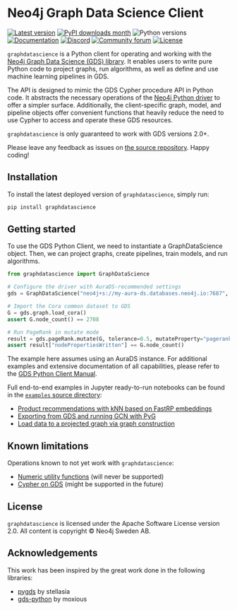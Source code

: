 # Neo4j Graph Data Science Client

[![Latest version](https://img.shields.io/pypi/v/graphdatascience)](https://pypi.org/project/graphdatascience/)
[![PyPI downloads month](https://img.shields.io/pypi/dm/graphdatascience)](https://pypi.org/project/graphdatascience/)
![Python versions](https://img.shields.io/pypi/pyversions/graphdatascience)
[![Documentation](https://img.shields.io/badge/Documentation-latest-blue)](https://neo4j.com/docs/graph-data-science-client/current/)
[![Discord](https://img.shields.io/discord/787399249741479977?label=Chat&logo=discord)](https://discord.gg/neo4j)
[![Community forum](https://img.shields.io/website?down_color=lightgrey&down_message=offline&label=Forums&logo=discourse&up_color=green&up_message=online&url=https%3A%2F%2Fcommunity.neo4j.com%2F)](https://community.neo4j.com)
[![License](https://img.shields.io/pypi/l/graphdatascience)](https://www.apache.org/licenses/LICENSE-2.0)

`graphdatascience` is a Python client for operating and working with the [Neo4j Graph Data Science (GDS) library](https://github.com/neo4j/graph-data-science).
It enables users to write pure Python code to project graphs, run algorithms, as well as define and use machine learning pipelines in GDS.

The API is designed to mimic the GDS Cypher procedure API in Python code.
It abstracts the necessary operations of the [Neo4j Python driver](https://neo4j.com/docs/python-manual/current/) to offer a simpler surface.
Additionally, the client-specific graph, model, and pipeline objects offer convenient functions that heavily reduce the need to use Cypher to access and operate these GDS resources.

`graphdatascience` is only guaranteed to work with GDS versions 2.0+.

Please leave any feedback as issues on [the source repository](https://github.com/neo4j/graph-data-science-client).
Happy coding!


## Installation

To install the latest deployed version of `graphdatascience`, simply run:

```bash
pip install graphdatascience
```


## Getting started

To use the GDS Python Client, we need to instantiate a GraphDataScience object.
Then, we can project graphs, create pipelines, train models, and run algorithms.


```python
from graphdatascience import GraphDataScience

# Configure the driver with AuraDS-recommended settings
gds = GraphDataScience("neo4j+s://my-aura-ds.databases.neo4j.io:7687", auth=("neo4j", "my-password"), aura_ds=True)

# Import the Cora common dataset to GDS
G = gds.graph.load_cora()
assert G.node_count() == 2708

# Run PageRank in mutate mode
result = gds.pageRank.mutate(G, tolerance=0.5, mutateProperty="pagerank")
assert result["nodePropertiesWritten"] == G.node_count()
```

The example here assumes using an AuraDS instance.
For additional examples and extensive documentation of all capabilities, please refer to the [GDS Python Client Manual](https://neo4j.com/docs/graph-data-science-client/current/).

Full end-to-end examples in Jupyter ready-to-run notebooks can be found in the [`examples` source directory](https://github.com/neo4j/graph-data-science-client/tree/main/examples):

* [Product recommendations with kNN based on FastRP embeddings](examples/fastrp-and-knn.ipynb)
* [Exporting from GDS and running GCN with PyG](https://github.com/neo4j/graph-data-science-client/tree/main/examples/import-sample-export-gnn.ipynb)
* [Load data to a projected graph via graph construction](https://github.com/neo4j/graph-data-science-client/tree/main/examples/load-data-via-graph-construction.ipynb)


[//]: # (### Imports and setup)

[//]: # ()
[//]: # (The library wraps the [Neo4j Python driver]&#40;https://neo4j.com/docs/python-manual/current/&#41; with a `GraphDataScience` object through which most calls to GDS will be made.)

[//]: # ()
[//]: # (```python)

[//]: # (from graphdatascience import GraphDataScience)

[//]: # ()
[//]: # (# Use Neo4j URI and credentials according to your setup)

[//]: # (gds = GraphDataScience&#40;"bolt://localhost:7687", auth=None&#41;)

[//]: # (```)

[//]: # ()
[//]: # ()
[//]: # (#### AuraDS)

[//]: # ()
[//]: # (If you are connecting the client to an [AuraDS instance]&#40;https://neo4j.com/cloud/graph-data-science/&#41;, you can get recommended non-default configuration settings of the Python Driver applied automatically.)

[//]: # (To achieve this, set the constructor argument `aura_ds=True`:)

[//]: # ()
[//]: # (```python)

[//]: # (from graphdatascience import GraphDataScience)

[//]: # ()
[//]: # (# Configures the driver with AuraDS-recommended settings)

[//]: # (gds = GraphDataScience&#40;"neo4j+s://my-aura-ds.databases.neo4j.io:7687", auth=&#40;"neo4j", "my-password"&#41;, aura_ds=True&#41;)

[//]: # (```)


[//]: # (### Projecting a graph from Neo4j)

[//]: # ()
[//]: # (Supposing that we have some graph data in our Neo4j database, we can [project the graph into memory]&#40;https://neo4j.com/docs/graph-data-science/current/graph-project/&#41;.)

[//]: # ()
[//]: # (```python)

[//]: # (# Optionally we can estimate memory of the operation first)

[//]: # (res = gds.graph.project.estimate&#40;"*", "*"&#41;)

[//]: # (assert res["bytesMax"] < 1e12)

[//]: # ()
[//]: # (G, res = gds.graph.project&#40;"graph", "*", "*"&#41;)

[//]: # (assert res["projectMillis"] >= 0)

[//]: # (```)

[//]: # ()
[//]: # (The `G` that is returned here is a `Graph` which on the client side represents the projection on the server side.)

[//]: # ()
[//]: # (The analogous calls `gds.graph.project.cypher{,.estimate}` for [Cypher based projection]&#40;https://neo4j.com/docs/graph-data-science/current/graph-project-cypher/&#41; are also supported.)


[//]: # (### Constructing a graph from data frames)

[//]: # ()
[//]: # (We can also construct a GDS graph from client side pandas `DataFrame`s.)

[//]: # (To do this we provide the `gds.alpha.graph.construct` method with node data frames &#40;see schema [here]&#40;https://neo4j.com/docs/graph-data-science/current/graph-project-apache-arrow/#arrow-send-nodes&#41;&#41; and relationship data frames &#40;see schema [here]&#40;https://neo4j.com/docs/graph-data-science/current/graph-project-apache-arrow/#arrow-send-relationships&#41;&#41;.)

[//]: # ()
[//]: # (```python)

[//]: # (nodes = pandas.DataFrame&#40;)

[//]: # (    {)

[//]: # (        "nodeId": [0, 1, 2, 3],)

[//]: # (        "labels":  ["A", "B", "C", "A"],)

[//]: # (        "prop1": [42, 1337, 8, 0],)

[//]: # (        "otherProperty": [0.1, 0.2, 0.3, 0.4])

[//]: # (    })

[//]: # (&#41;)

[//]: # ()
[//]: # (relationships = pandas.DataFrame&#40;)

[//]: # (    {)

[//]: # (        "sourceNodeId": [0, 1, 2, 3],)

[//]: # (        "targetNodeId": [1, 2, 3, 0],)

[//]: # (        "relationshipType": ["REL", "REL", "REL", "REL"],)

[//]: # (        "weight": [0.0, 0.0, 0.1, 42.0])

[//]: # (    })

[//]: # (&#41;)

[//]: # ()
[//]: # (G = gds.alpha.graph.construct&#40;)

[//]: # (    "my-graph",      # Graph name)

[//]: # (    nodes,           # One or more dataframes containing node data)

[//]: # (    relationships    # One or more dataframes containing relationship data)

[//]: # (&#41;)

[//]: # (```)

[//]: # ()
[//]: # (If your server uses GDS Enterprise edition and you have [enabled its Arrow Apache server]&#40;https://neo4j.com/docs/graph-data-science/current/installation/installation-apache-arrow/&#41;, the construction will be a lot faster.)

[//]: # (In this case you must also make sure that you have explicitly specified which database to use via `GraphDataScience.set_database`.)

[//]: # ()

[//]: # (### Running algorithms)

[//]: # ()
[//]: # (We can take a projected graph, represented to us by a `Graph` object named `G`, and run [algorithms]&#40;https://neo4j.com/docs/graph-data-science/current/algorithms/&#41; on it.)

[//]: # ()
[//]: # (```python)

[//]: # (# Optionally we can estimate memory of the operation first &#40;if the algo supports it&#41;)

[//]: # (res = gds.pageRank.mutate.estimate&#40;G, tolerance=0.5, mutateProperty="pagerank"&#41;)

[//]: # (assert res["bytesMax"] < 1e12)

[//]: # ()
[//]: # (res = gds.pageRank.mutate&#40;G, tolerance=0.5, mutateProperty="pagerank"&#41;)

[//]: # (assert res["nodePropertiesWritten"] == G.node_count&#40;&#41;)

[//]: # (```)

[//]: # ()
[//]: # (These calls take one positional argument and a number of keyword arguments depending on the algorithm.)

[//]: # (The first &#40;positional&#41; argument is a `Graph`, and the keyword arguments map directly to the algorithm's [configuration map]&#40;https://neo4j.com/docs/graph-data-science/current/common-usage/running-algos/#algorithms-syntax-configuration-parameters&#41;.)

[//]: # ()
[//]: # (The other [algorithm execution modes]&#40;https://neo4j.com/docs/graph-data-science/current/common-usage/running-algos/&#41; - stats, stream and write - are also supported via analogous calls.)

[//]: # (The stream mode call returns a pandas DataFrame &#40;with contents depending on the algorithm of course&#41;.)

[//]: # (The mutate, stats and write mode calls however return a pandas Series with metadata about the algorithm execution.)


[//]: # (#### Topological link prediction)

[//]: # ()
[//]: # (The methods for doing [topological link prediction]&#40;https://neo4j.com/docs/graph-data-science/current/algorithms/linkprediction/&#41; are a bit different.)

[//]: # (Just like in the GDS procedure API they do not take a graph as an argument, but rather two node references as positional arguments.)

[//]: # (And they simply return the similarity score of the prediction just made as a float - not any kind of pandas data structure.)


[//]: # (### The Graph object)

[//]: # ()
[//]: # (In this library, graphs projected onto server-side memory are represented by `Graph` objects.)

[//]: # (There are convenience methods on the `Graph` object that let us extract information about our projected graph.)

[//]: # (Some examples are &#40;where `G` is a `Graph`&#41;:)

[//]: # ()
[//]: # (```python)

[//]: # (# Get the graph's node count)

[//]: # (n = G.node_count&#40;&#41;)

[//]: # ()
[//]: # (# Get a list of all relationship properties present on)

[//]: # (# relationships of the type "myRelType")

[//]: # (rel_props = G.relationship_properties&#40;"myRelType"&#41;)

[//]: # ()
[//]: # (# Drop the projection represented by G)

[//]: # (G.drop&#40;&#41;)

[//]: # (```)


[//]: # (### Machine learning models)

[//]: # ()
[//]: # (In GDS, you can train machine learning models.)

[//]: # (When doing this using the `graphdatascience`, you can get a model object returned directly in the client.)

[//]: # (The model object allows for convenient access to details about the model via Python methods.)

[//]: # (It also offers the ability to directly compute predictions using the appropriate GDS procedure for that model.)

[//]: # (This includes support for models trained using pipelines &#40;for Link Prediction and Node Classification&#41; as well as GraphSAGE models.)

[//]: # ()
[//]: # ()
[//]: # (#### Pipelines)

[//]: # ()
[//]: # (There's native support for [Link prediction pipelines]&#40;https://neo4j.com/docs/graph-data-science/current/algorithms/ml-models/linkprediction-pipelines/&#41;, [Node classification pipelines]&#40;https://neo4j.com/docs/graph-data-science/current/algorithms/ml-models/nodeclassification-pipelines/&#41;, and [Node regression pipeline]&#40;https://neo4j.com/docs/graph-data-science/2.1-preview/machine-learning/node-property-prediction/noderegression-pipelines/&#41;.)

[//]: # (Apart from the call to create a pipeline, the GDS native pipelines calls are represented by methods on pipeline Python objects.)

[//]: # (Additionally to the standard GDS calls, there are several methods to query the pipeline for information about it.)

[//]: # ()
[//]: # (Below is a minimal example for node classification &#40;supposing we have a graph `G` with a property "myClass"&#41;:)

[//]: # ()
[//]: # (```python)

[//]: # (pipe, _ = gds.beta.pipeline.nodeClassification.create&#40;"myPipe"&#41;)

[//]: # (assert pipe.type&#40;&#41; == "Node classification training pipeline")

[//]: # ()
[//]: # (pipe.addNodeProperty&#40;"degree", mutateProperty="rank"&#41;)

[//]: # (pipe.selectFeatures&#40;"rank"&#41;)

[//]: # (steps = pipe.feature_properties&#40;&#41;)

[//]: # (assert len&#40;steps&#41; == 1)

[//]: # (assert steps[0]["feature"] == "rank")

[//]: # ()
[//]: # (pipe.addLogisticRegression&#40;penalty=&#40;0.1, 2&#41;&#41;)

[//]: # ()
[//]: # (model, res = pipe.train&#40;G, modelName="myModel", targetProperty="myClass", metrics=["ACCURACY"]&#41;)

[//]: # (assert model.metrics&#40;&#41;["ACCURACY"]["test"] > 0)

[//]: # (assert res["trainMillis"] >= 0)

[//]: # ()
[//]: # (res = model.predict_stream&#40;G&#41;)

[//]: # (assert len&#40;res&#41; == G.node_count&#40;&#41;)

[//]: # (```)

[//]: # ()
[//]: # (Link prediction and Node regression works the same way, just with different method names for calls specific to that pipeline.)

[//]: # (Please see the GDS documentation for more on the pipelines' procedure APIs.)

[//]: # ()
[//]: # ()
[//]: # (#### GraphSAGE)

[//]: # ()
[//]: # (Assuming we have a graph `G` with node property `x`, we can do the following:)

[//]: # ()
[//]: # (```python)

[//]: # (model, res = gds.beta.graphSage.train&#40;G, modelName="myModel", featureProperties=["x"]&#41;)

[//]: # (assert len&#40;model.metrics&#40;&#41;["epochLosses"]&#41; == model.metrics&#40;&#41;["ranEpochs"] )

[//]: # (assert res["trainMillis"] >= 0)

[//]: # ()
[//]: # (res = model.predict_stream&#40;G&#41;)

[//]: # (assert len&#40;res&#41; == G.node_count&#40;&#41;)

[//]: # (```)

[//]: # ()
[//]: # (Note that with GraphSAGE we call the `train` method directly and supply all training configuration.)

[//]: # ()
[//]: # ()
[//]: # (### Graph catalog utils)

[//]: # ()
[//]: # (All procedures from the [GDS Graph catalog]&#40;https://neo4j.com/docs/graph-data-science/current/management-ops/graph-catalog-ops/&#41; are supported with `graphdatascience`.)

[//]: # (Some examples are &#40;where `G` is a `Graph`&#41;:)

[//]: # ()
[//]: # (```python)

[//]: # (res = gds.graph.list&#40;&#41;)

[//]: # (assert len&#40;res&#41; == 1  # Exactly one graph is projected)

[//]: # ()
[//]: # (res = gds.graph.streamNodeProperties&#40;G, "rank"&#41;)

[//]: # (assert len&#40;res&#41; == G.node_count&#40;&#41;)

[//]: # (```)

[//]: # ()
[//]: # (Further, there's a call named `gds.graph.get` &#40;`graphdatascience` only&#41;.)

[//]: # (It takes a graph name as input and returns a `Graph` object, if a graph projection of that name exists in the user's graph catalog.)

[//]: # (The idea is to have a way of creating `Graph`s for already projected graphs, without having to do a new projection.)

[//]: # ()
[//]: # ()
[//]: # (### Pipeline catalog utils)

[//]: # ()
[//]: # (All procedures from the [GDS Pipeline catalog]&#40;https://neo4j.com/docs/graph-data-science/current/pipeline-catalog/&#41; are supported with `graphdatascience`.)

[//]: # (Some examples are &#40;where `pipe` is a machine learning training pipeline object&#41;:)

[//]: # ()
[//]: # (```python)

[//]: # (res = gds.beta.pipeline.list&#40;&#41;)

[//]: # (assert len&#40;res&#41; == 1  # Exactly one pipeline is in the catalog)

[//]: # ()
[//]: # (res = gds.beta.pipeline.drop&#40;pipe&#41;)

[//]: # (assert res["pipelineName"] == pipe.name&#40;&#41;)

[//]: # (```)

[//]: # ()
[//]: # (Further, there's a call named `gds.pipeline.get` &#40;`graphdatascience` only&#41;.)

[//]: # (It takes a pipeline name as input and returns a training pipeline object, if a pipeline of that name exists in the user's pipeline catalog.)

[//]: # (The idea is to have a way of creating pipeline objects for already existing pipelines, without having to create them again.)

[//]: # ()
[//]: # ()
[//]: # (### Model catalog utils)

[//]: # ()
[//]: # (All procedures from the [GDS Model catalog]&#40;https://neo4j.com/docs/graph-data-science/current/model-catalog/&#41; are supported with `graphdatascience`.)

[//]: # (Some examples are &#40;where `model` is a machine learning model object&#41;:)

[//]: # ()
[//]: # (```python)

[//]: # (res = gds.beta.model.list&#40;&#41;)

[//]: # (assert len&#40;res&#41; == 1  # Exactly one model is loaded)

[//]: # ()
[//]: # (res = gds.beta.model.drop&#40;model&#41;)

[//]: # (assert res["modelInfo"]["modelName"] == model.name&#40;&#41;)

[//]: # (```)

[//]: # ()
[//]: # (Further, there's a call named `gds.model.get` &#40;`graphdatascience` only&#41;.)

[//]: # (It takes a model name as input and returns a model object, if a model of that name exists in the user's model catalog.)

[//]: # (The idea is to have a way of creating model objects for already loaded models, without having to create them again.)

[//]: # ()
[//]: # ()
[//]: # (### Node matching without Cypher)

[//]: # ()
[//]: # (When calling path finding or topological link prediction algorithms one has to provide specific nodes as input arguments.)

[//]: # (When using the GDS procedure API directly to call such algorithms, typically Cypher `MATCH` statements are used in order to find valid representations of input nodes of interest, see eg. [this example in the GDS docs]&#40;https://neo4j.com/docs/graph-data-science/current/algorithms/dijkstra-source-target/#algorithms-dijkstra-source-target-examples-stream&#41;.)

[//]: # (To simplify this, `graphdatascience` provides a utility function, `gds.find_node_id`, for letting one find nodes without using Cypher.)

[//]: # ()
[//]: # (Below is an example of how this can be done &#40;supposing `G` is a projected `Graph` with `City` nodes having `name` properties&#41;:)

[//]: # ()
[//]: # (```python)

[//]: # (# gds.find_node_id takes a list of labels and a dictionary of)

[//]: # (# property key-value pairs)

[//]: # (source_id = gds.find_node_id&#40;["City"], {"name": "New York"}&#41;)

[//]: # (target_id = gds.find_node_id&#40;["City"], {"name": "Philadelphia"}&#41;)

[//]: # ()
[//]: # (res = gds.shortestPath.dijkstra.stream&#40;G, sourceNode=source_id, targetNode=target_id&#41;)

[//]: # (assert res["totalCost"][0] == 100)

[//]: # (```)

[//]: # ()
[//]: # (The nodes found by `gds.find_node_id` are those that have all labels specified and fully match all property key-value pairs given.)

[//]: # (Note that exactly one node per method call must be matched.)

[//]: # ()
[//]: # (For more advanced filtering we recommend users do matching via Cypher's `MATCH`.)


## Known limitations

Operations known to not yet work with `graphdatascience`:

* [Numeric utility functions](https://neo4j.com/docs/graph-data-science/current/management-ops/utility-functions/#utility-functions-numeric) (will never be supported)
* [Cypher on GDS](https://neo4j.com/docs/graph-data-science/current/management-ops/create-cypher-db/) (might be supported in the future)


## License

`graphdatascience` is licensed under the Apache Software License version 2.0.
All content is copyright © Neo4j Sweden AB.


## Acknowledgements

This work has been inspired by the great work done in the following libraries:

* [pygds](https://github.com/stellasia/pygds) by stellasia
* [gds-python](https://github.com/moxious/gds-python) by moxious
